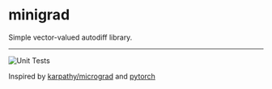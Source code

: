 # minigrad

Simple vector-valued autodiff library.

--------------------------------------------------------------------

![Unit Tests](https://github.com/markoelez/minigrad/workflows/Unit%20Tests/badge.svg)

Inspired by [karpathy/micrograd](https://github.com/karpathy/micrograd) and [pytorch](https://github.com/pytorch/pytorch)
